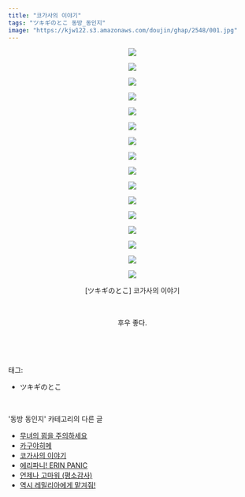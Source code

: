 ```yaml
---
title: "코가사의 이야기"
tags: "ツキギのとこ 동방_동인지"
image: "https://kjw122.s3.amazonaws.com/doujin/ghap/2548/001.jpg"
---
```

<div class="article">
<p style="text-align: center; clear: none; float: none;"><img src="{{ site.imgserver5 }}/ghap/2548/001.jpg"/></p>
<p style="text-align: center; clear: none; float: none;"><img src="{{ site.imgserver5 }}/ghap/2548/002.jpg"/></p>
<p style="text-align: center; clear: none; float: none;"><img src="{{ site.imgserver5 }}/ghap/2548/003.jpg"/></p>
<p style="text-align: center; clear: none; float: none;"><img src="{{ site.imgserver5 }}/ghap/2548/004.jpg"/></p>
<p style="text-align: center; clear: none; float: none;"><img src="{{ site.imgserver5 }}/ghap/2548/005.jpg"/></p>
<p style="text-align: center; clear: none; float: none;"><img src="{{ site.imgserver5 }}/ghap/2548/006.jpg"/></p>
<p style="text-align: center; clear: none; float: none;"><img src="{{ site.imgserver5 }}/ghap/2548/007.jpg"/></p>
<p style="text-align: center; clear: none; float: none;"><img src="{{ site.imgserver5 }}/ghap/2548/008.jpg"/></p>
<p style="text-align: center; clear: none; float: none;"><img src="{{ site.imgserver5 }}/ghap/2548/009.jpg"/></p>
<p style="text-align: center; clear: none; float: none;"><img src="{{ site.imgserver5 }}/ghap/2548/010.jpg"/></p>
<p style="text-align: center; clear: none; float: none;"><img src="{{ site.imgserver5 }}/ghap/2548/011.jpg"/></p>
<p style="text-align: center; clear: none; float: none;"><img src="{{ site.imgserver5 }}/ghap/2548/012.jpg"/></p>
<p style="text-align: center; clear: none; float: none;"><img src="{{ site.imgserver5 }}/ghap/2548/013.jpg"/></p>
<p style="text-align: center; clear: none; float: none;"><img src="{{ site.imgserver5 }}/ghap/2548/014.jpg"/></p>
<p style="text-align: center; clear: none; float: none;"><img src="{{ site.imgserver5 }}/ghap/2548/015.jpg"/></p>
<p style="text-align: center; clear: none; float: none;"><img src="{{ site.imgserver5 }}/ghap/2548/016.jpg"/></p>
<p style="text-align: center; clear: none; float: none;">[ツキギのとこ] 코가사의 이야기</p>
<p style="text-align: center; clear: none; float: none;"><br/></p>
<p style="text-align: center; clear: none; float: none;">후우 좋다.</p>
<p><br/></p>
</div><br/>
<div class="tagTrail">
<p>태그: </p>
<ul>
<li>ツキギのとこ</li>
</ul>
</div><br/>
<div class="another">
<p>'동방 동인지' 카테고리의 다른 글</p>
<ul>
<li><a href="/ghap_2550">무녀의 꾐을 주의하세요</a></li>
<li><a href="/ghap_2549">카구야히메</a></li>
<li><a href="/ghap_2548">코가사의 이야기</a></li>
<li><a href="/ghap_2547">에리파니! ERIN PANIC</a></li>
<li><a href="/ghap_2546">언제나 고마워 (평소감사)</a></li>
<li><a href="/ghap_2544">역시 레밀리아에게 맡겨줘!</a></li>
</ul>
</div><br/>
<div class="cb_module cb_fluid">
<div class="cb_wrt cb_profile">
</div><!-- commentList close -->
</div><br/>
